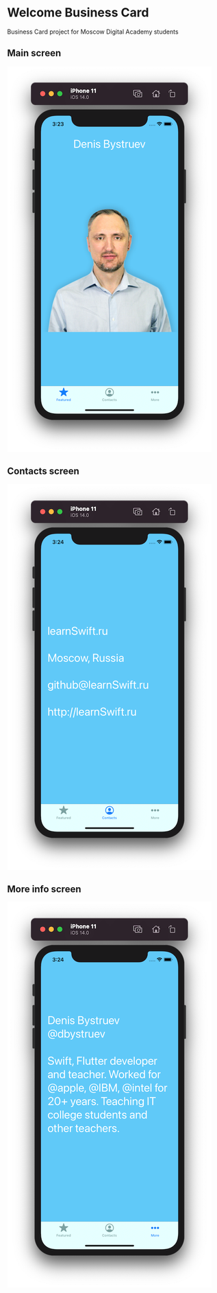 # Welcome Business Card

Business Card project for Moscow Digital Academy students

## Main screen

![Screenshot 1](https://github.com/dbystruev/Welcome-Business-Card/blob/main/Welcome/Screenshots/Screenshot01.png?raw=true)

## Contacts screen

![Screenshot 2](https://github.com/dbystruev/Welcome-Business-Card/blob/main/Welcome/Screenshots/Screenshot02.png?raw=true)

## More info screen

![Screenshot 3](https://github.com/dbystruev/Welcome-Business-Card/blob/main/Welcome/Screenshots/Screenshot03.png?raw=true)
